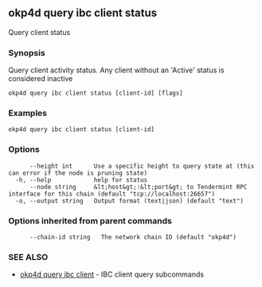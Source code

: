## okp4d query ibc client status

Query client status

### Synopsis

Query client activity status. Any client without an 'Active' status is considered inactive

```
okp4d query ibc client status [client-id] [flags]
```

### Examples

```
okp4d query ibc client status [client-id]
```

### Options

```
      --height int      Use a specific height to query state at (this can error if the node is pruning state)
  -h, --help            help for status
      --node string     &lt;host&gt;:&lt;port&gt; to Tendermint RPC interface for this chain (default "tcp://localhost:26657")
  -o, --output string   Output format (text|json) (default "text")
```

### Options inherited from parent commands

```
      --chain-id string   The network chain ID (default "okp4d")
```

### SEE ALSO

* [okp4d query ibc client](okp4d_query_ibc_client.md)	 - IBC client query subcommands

